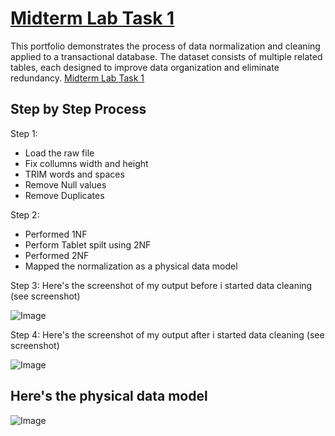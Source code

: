 # [Midterm Lab Task 1](https://github.com/user-attachments/files/19071685/Midterm.Lab.Task.1.xlsx)
This portfolio demonstrates the process of data normalization and cleaning applied to a transactional database. The dataset consists of multiple related tables, each designed to improve data organization and eliminate redundancy.
[Midterm Lab Task 1](https://github.com/Soguilon/EDM-V3/blob/ff801c8db9c605937c606d9dbc5e33f94576d7fd/excel1.md)
## Step by Step Process
Step 1:
- Load the raw file
- Fix collumns width and height
- TRIM words and spaces
- Remove Null values
- Remove Duplicates

Step 2:
- Performed 1NF
- Perform Tablet spilt using 2NF
- Performed 2NF
- Mapped the normalization as a physical data model


Step 3: Here's the screenshot of my output before i started data cleaning (see screenshot)

![Image](https://github.com/user-attachments/assets/3cf0a6c8-9a9e-4396-a111-14d8be6af0f2)


Step 4: Here's the screenshot of my output after i started data cleaning (see screenshot)

![Image](https://github.com/user-attachments/assets/9daf38c7-759e-48ee-8403-af19cdfa2af1)

## Here's the physical data model

![Image](https://github.com/user-attachments/assets/105f7e3d-6e12-4af5-b09f-66e0428a5105)
